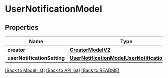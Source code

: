 # UserNotificationModel

## Properties
Name | Type | Description | Notes
------------ | ------------- | ------------- | -------------
**creator** | [**CreatorModelV2**](CreatorModelV2.md) |  | 
**userNotificationSetting** | [**UserNotificationModelUserNotificationSetting**](UserNotificationModelUserNotificationSetting.md) |  | 

[[Back to Model list]](../README.md#documentation-for-models) [[Back to API list]](../README.md#documentation-for-api-endpoints) [[Back to README]](../README.md)



